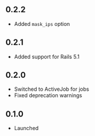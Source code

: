 ## 0.2.2

- Added `mask_ips` option

## 0.2.1

- Added support for Rails 5.1

## 0.2.0

- Switched to ActiveJob for jobs
- Fixed deprecation warnings

## 0.1.0

- Launched
